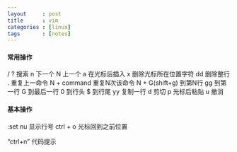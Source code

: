 ```yaml
---
layout     : post
title      : vim
categories : [linux]
tags       : [notes]
---
```

#### 常用操作
/ ? 搜索 n 下一个 N 上一个
a 在光标后插入
x 删除光标所在位置字符
dd 删除整行
. 重复上一命令
N + command 重复N次该命令
N + G(shift+g) 到第N行
gg 到第一行
G 到最后一行
0 到行头
$ 到行尾
yy 复制一行
d 剪切
p 光标后粘贴
u 撤消

#### 基本操作
:set nu 显示行号
ctrl + o 光标回到之前位置

“ctrl+n” 代码提示
